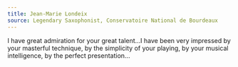 ```yaml
---
title: Jean-Marie Londeix
source: Legendary Saxophonist, Conservatoire National de Bourdeaux
---
```

I have great admiration for your great talent...I have been very impressed by your masterful technique, by the simplicity of your playing, by your musical intelligence, by the perfect presentation...